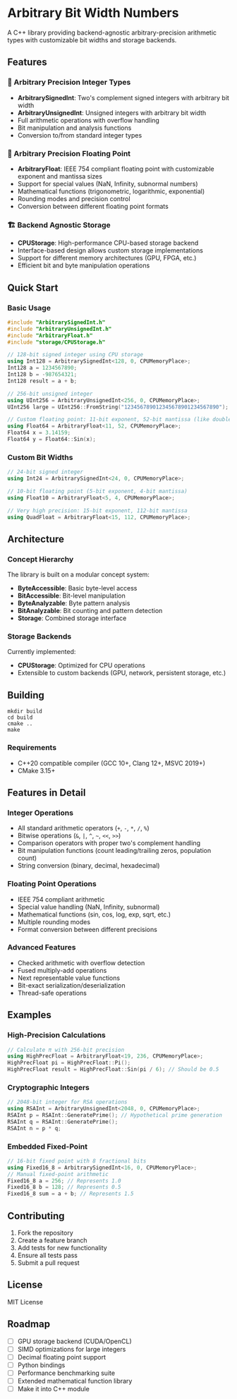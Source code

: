 # Arbitrary Bit Width Numbers

A C++ library providing backend-agnostic arbitrary-precision arithmetic types with customizable bit widths and storage backends.

## Features

### 🔢 Arbitrary Precision Integer Types
- **ArbitrarySignedInt**: Two's complement signed integers with arbitrary bit width
- **ArbitraryUnsignedInt**: Unsigned integers with arbitrary bit width
- Full arithmetic operations with overflow handling
- Bit manipulation and analysis functions
- Conversion to/from standard integer types

### 🔴 Arbitrary Precision Floating Point
- **ArbitraryFloat**: IEEE 754 compliant floating point with customizable exponent and mantissa sizes
- Support for special values (NaN, Infinity, subnormal numbers)
- Mathematical functions (trigonometric, logarithmic, exponential)
- Rounding modes and precision control
- Conversion between different floating point formats

### 🏗️ Backend Agnostic Storage
- **CPUStorage**: High-performance CPU-based storage backend
- Interface-based design allows custom storage implementations
- Support for different memory architectures (GPU, FPGA, etc.)
- Efficient bit and byte manipulation operations

## Quick Start

### Basic Usage

```c++
#include "ArbitrarySignedInt.h"
#include "ArbitraryUnsignedInt.h"
#include "ArbitraryFloat.h"
#include "storage/CPUStorage.h"

// 128-bit signed integer using CPU storage
using Int128 = ArbitrarySignedInt<128, 0, CPUMemoryPlace>;
Int128 a = 1234567890;
Int128 b = -987654321;
Int128 result = a + b;

// 256-bit unsigned integer
using UInt256 = ArbitraryUnsignedInt<256, 0, CPUMemoryPlace>;
UInt256 large = UInt256::FromString("123456789012345678901234567890");

// Custom floating point: 11-bit exponent, 52-bit mantissa (like double)
using Float64 = ArbitraryFloat<11, 52, CPUMemoryPlace>;
Float64 x = 3.14159;
Float64 y = Float64::Sin(x);
```


### Custom Bit Widths

```c++
// 24-bit signed integer
using Int24 = ArbitrarySignedInt<24, 0, CPUMemoryPlace>;

// 10-bit floating point (5-bit exponent, 4-bit mantissa)
using Float10 = ArbitraryFloat<5, 4, CPUMemoryPlace>;

// Very high precision: 15-bit exponent, 112-bit mantissa
using QuadFloat = ArbitraryFloat<15, 112, CPUMemoryPlace>;
```


## Architecture

### Concept Hierarchy

The library is built on a modular concept system:

- **ByteAccessible**: Basic byte-level access
- **BitAccessible**: Bit-level manipulation
- **ByteAnalyzable**: Byte pattern analysis
- **BitAnalyzable**: Bit counting and pattern detection
- **Storage**: Combined storage interface

### Storage Backends

Currently implemented:
- **CPUStorage**: Optimized for CPU operations
- Extensible to custom backends (GPU, network, persistent storage, etc.)

## Building

```shell script
mkdir build
cd build
cmake ..
make
```


### Requirements
- C++20 compatible compiler (GCC 10+, Clang 12+, MSVC 2019+)
- CMake 3.15+

## Features in Detail

### Integer Operations
- All standard arithmetic operators (`+`, `-`, `*`, `/`, `%`)
- Bitwise operations (`&`, `|`, `^`, `~`, `<<`, `>>`)
- Comparison operators with proper two's complement handling
- Bit manipulation functions (count leading/trailing zeros, population count)
- String conversion (binary, decimal, hexadecimal)

### Floating Point Operations
- IEEE 754 compliant arithmetic
- Special value handling (NaN, Infinity, subnormal)
- Mathematical functions (sin, cos, log, exp, sqrt, etc.)
- Multiple rounding modes
- Format conversion between different precisions

### Advanced Features
- Checked arithmetic with overflow detection
- Fused multiply-add operations
- Next representable value functions
- Bit-exact serialization/deserialization
- Thread-safe operations

## Examples

### High-Precision Calculations

```c++
// Calculate π with 256-bit precision
using HighPrecFloat = ArbitraryFloat<19, 236, CPUMemoryPlace>;
HighPrecFloat pi = HighPrecFloat::Pi();
HighPrecFloat result = HighPrecFloat::Sin(pi / 6); // Should be 0.5
```


### Cryptographic Integers

```c++
// 2048-bit integer for RSA operations
using RSAInt = ArbitraryUnsignedInt<2048, 0, CPUMemoryPlace>;
RSAInt p = RSAInt::GeneratePrime(); // Hypothetical prime generation
RSAInt q = RSAInt::GeneratePrime();
RSAInt n = p * q;
```


### Embedded Fixed-Point

```c++
// 16-bit fixed point with 8 fractional bits
using Fixed16_8 = ArbitrarySignedInt<16, 0, CPUMemoryPlace>;
// Manual fixed-point arithmetic
Fixed16_8 a = 256; // Represents 1.0
Fixed16_8 b = 128; // Represents 0.5
Fixed16_8 sum = a + b; // Represents 1.5
```


## Contributing

1. Fork the repository
2. Create a feature branch
3. Add tests for new functionality
4. Ensure all tests pass
5. Submit a pull request

## License

MIT License

## Roadmap

- [ ] GPU storage backend (CUDA/OpenCL)
- [ ] SIMD optimizations for large integers
- [ ] Decimal floating point support
- [ ] Python bindings
- [ ] Performance benchmarking suite
- [ ] Extended mathematical function library
- [ ] Make it into C++ module
